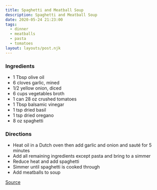 ```yaml
---
title: Spaghetti and Meatball Soup
description: Spaghetti and Meatball Soup
date: 2020-05-24 21:23:00
tags:
  - dinner
  - meatballs
  - pasta
  - tomatoes
layout: layouts/post.njk
---
```


### Ingredients

- 1 Tbsp olive oil
- 6 cloves garlic, mined
- 1/2 yellow onion, diced
- 6 cups vegetables broth
- 1 can 28 oz crushed tomatoes
- 1 Tbsp balsamic vinegar
- 1 tsp dried basil
- 1 tsp dried oregano
- 8 oz spaghetti

### Directions

- Heat oil in a Dutch oven then add garlic and onion and sauté for 5 minutes
- Add all remaining ingredients except pasta and bring to a simmer
- Reduce heat and add spaghetti
- Simmer until spaghetti is cooked through
- Add meatballs to soup

[Source](https://www.rabbitandwolves.com/vegan-spaghetti-and-meatball-soup/)
